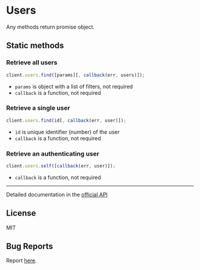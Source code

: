 # Users

Any methods return promise object.

## Static methods

### Retrieve all users

```javascript
client.users.find([params][, callback(err, users)]);
```

- `params` is object with a list of filters, not required
- `callback` is a function, not required

### Retrieve a single user

```javascript
client.users.find(id[, callback(err, user)]);
```

- `id` is unique identifier (number) of the user
- `callback` is a function, not required

### Retrieve an authenticating user

```javascript
client.users.self([callback(err, user)]);
```

- `callback` is a function, not required

---

Detailed documentation in the [official API](https://developers.getbase.com/docs/rest/reference/users "API Documentation")

## License
MIT

## Bug Reports
Report [here](https://github.com/yurypaleev/BaseCRM/issues?q=users).